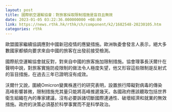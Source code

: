 ```yaml
---
layout: post
title: 國際航空運輸協會：對旅客採取限制措施是盲目且無效
date: 2023-01-05 03:22:36.000000000 +08:00
link: https://news.rthk.hk/rthk/ch/component/k2/1682548-20230105.htm
categories: rthk
---
```


歐盟國家繼續協調應對中國新冠疫情的應變措施。歐洲執委會發言人表示，絕大多數國家都傾向要求來自中國的旅客在出發前接受檢測。

國際航空運輸協會就反對，對來自中國的旅客施加限制措施。協會理事長沃爾什在聲明中說，對旅客實施防疫限制的做法令人極度失望，他又形容這些限制是反射式的盲目措施，在過去三年已證明沒有成效。

沃爾什又說，圍繞Omicron變異株進行的研究表明，設置旅行障礙對病毒的傳染高峰影響甚微，限制措施充其量只能將高峰推遲幾天。各國政府應該聽取包括世界衛生組織在內的專家建議，沒有必要訴諸切斷國際連通性、破壞經濟和就業的無效措施。政府的決策必須基於科學事實而不是科學政治。
